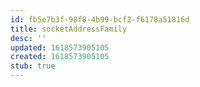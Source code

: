 ```yaml
---
id: fb5e7b3f-98f8-4b99-bcf2-f6178a51816d
title: socketAddressFamily
desc: ''
updated: 1618573905105
created: 1618573905105
stub: true
---
```


